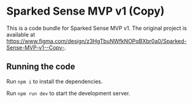 
  # Sparked Sense MVP v1 (Copy)

  This is a code bundle for Sparked Sense MVP v1. The original project is available at https://www.figma.com/design/z3HgTbuNWfkNOPqBXbr0a0/Sparked-Sense-MVP-v1--Copy-.

  ## Running the code

  Run `npm i` to install the dependencies.

  Run `npm run dev` to start the development server.
  